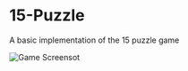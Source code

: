 # 15-Puzzle
A basic implementation of the 15 puzzle  game

![Game Screensot](https://github.com/Rosco5555/15-Puzzle/main/eightspuzzle.png)
